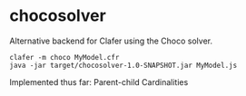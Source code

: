 chocosolver
===========

Alternative backend for Clafer using the Choco solver.

```
clafer -m choco MyModel.cfr
java -jar target/chocosolver-1.0-SNAPSHOT.jar MyModel.js
```

Implemented thus far:
    Parent-child
    Cardinalities
